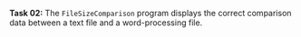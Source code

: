**Task 02:**  The `FileSizeComparison` program displays the correct comparison data between a text file and a word-processing file.